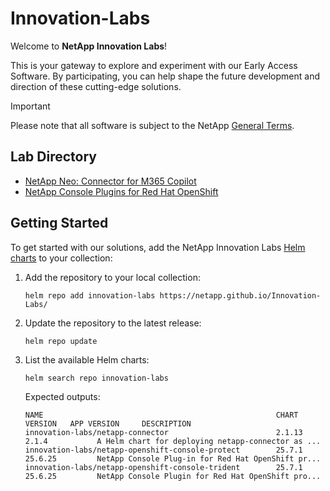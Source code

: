 # Innovation-Labs

Welcome to **NetApp Innovation Labs**!  

This is your gateway to explore and experiment with our Early Access Software. By participating, you can help shape the future development and direction of these cutting-edge solutions.

> [!IMPORTANT]
> Please note that all software is subject to the NetApp [General Terms](https://www.netapp.com/how-to-buy/sales-terms-and-conditions/terms-with-customers/general-terms/general-terms/).

## Lab Directory

- [NetApp Neo: Connector for M365 Copilot](./netapp-neo/README.md)
- [NetApp Console Plugins for Red Hat OpenShift](./netapp-openshift-consoles/README.md)

## Getting Started

To get started with our solutions, add the NetApp Innovation Labs [Helm charts](https://netapp.github.io/Innovation-Labs/) to your collection:

1. Add the repository to your local collection:
   ```
   helm repo add innovation-labs https://netapp.github.io/Innovation-Labs/
   ```
1. Update the repository to the latest release:
   ```
   helm repo update
   ```
1. List the available Helm charts:
   ```
   helm search repo innovation-labs
   ```
   Expected outputs:
   ```
   NAME                                                    CHART VERSION   APP VERSION     DESCRIPTION
   innovation-labs/netapp-connector                        2.1.13          2.1.4           A Helm chart for deploying netapp-connector as ...
   innovation-labs/netapp-openshift-console-protect        25.7.1          25.6.25         NetApp Console Plug-in for Red Hat OpenShift pr...
   innovation-labs/netapp-openshift-console-trident        25.7.1          25.6.25         NetApp Console Plugin for Red Hat OpenShift pro...
   ```
